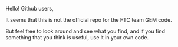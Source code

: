 Hello! Github users,

It seems that this is not the official repo for the FTC team GEM code.

But feel free to look around and see what you find, and if you find something that you think is useful,
use it in your own code.